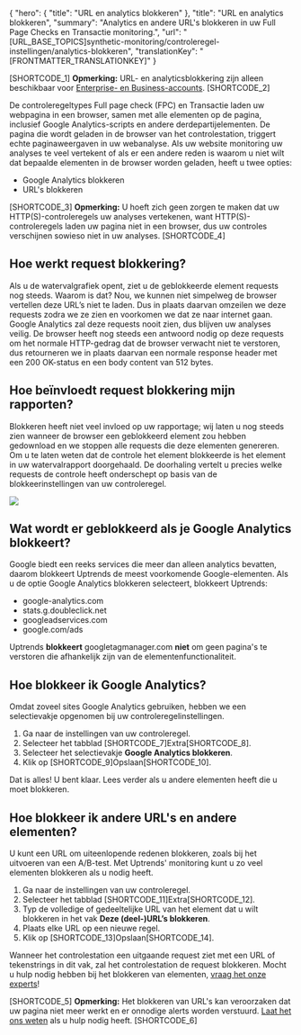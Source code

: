 {
  "hero": {
    "title": "URL en analytics blokkeren"
  },
  "title": "URL en analytics blokkeren",
  "summary": "Analytics en andere URL's blokkeren in uw Full Page Checks en Transactie monitoring.",
  "url": "[URL_BASE_TOPICS]synthetic-monitoring/controleregel-instellingen/analytics-blokkeren",
  "translationKey": "[FRONTMATTER_TRANSLATIONKEY]"
}

[SHORTCODE_1]
**Opmerking:** URL- en analyticsblokkering zijn alleen beschikbaar voor [Enterprise- en Business-accounts]([LINK_URL_1]).
[SHORTCODE_2]

De controleregeltypes Full page check (FPC) en Transactie laden uw webpagina in een browser, samen met alle elementen op de pagina, inclusief Google Analytics-scripts en andere derdepartijelementen. De pagina die wordt geladen in de browser van het controlestation, triggert echte paginaweergaven in uw webanalyse. Als uw website monitoring uw analyses te veel vertekent of als er een andere reden is waarom u niet wilt dat bepaalde elementen in de browser worden geladen, heeft u twee opties:

-   Google Analytics blokkeren
-   URL's blokkeren

[SHORTCODE_3]
**Opmerking:** U hoeft zich geen zorgen te maken dat uw HTTP(S)-controleregels uw analyses vertekenen, want HTTP(S)-controleregels laden uw pagina niet in een browser, dus uw controles verschijnen sowieso niet in uw analyses.
[SHORTCODE_4]

## Hoe werkt request blokkering?

Als u de watervalgrafiek opent, ziet u de geblokkeerde element requests nog steeds. Waarom is dat? Nou, we kunnen niet simpelweg de browser vertellen deze URL’s niet te laden. Dus in plaats daarvan omzeilen we deze requests zodra we ze zien en voorkomen we dat ze naar internet gaan. Google Analytics zal deze requests nooit zien, dus blijven uw analyses veilig. De browser heeft nog steeds een antwoord nodig op deze requests om het normale HTTP-gedrag dat de browser verwacht niet te verstoren, dus retourneren we in plaats daarvan een normale response header met een 200 OK-status en een body content van 512 bytes.

## Hoe beïnvloedt request blokkering mijn rapporten?

Blokkeren heeft niet veel invloed op uw rapportage; wij laten u nog steeds zien wanneer de browser een geblokkeerd element zou hebben gedownload en we stoppen alle requests die deze elementen genereren. Om u te laten weten dat de controle het element blokkeerde is het element in uw watervalrapport doorgehaald. De doorhaling vertelt u precies welke requests de controle heeft onderschept op basis van de blokkeerinstellingen van uw controleregel.

![]([LINK_URL_2])

## Wat wordt er geblokkeerd als je Google Analytics blokkeert?

Google biedt een reeks services die meer dan alleen analytics bevatten, daarom blokkeert Uptrends de meest voorkomende Google-elementen. Als u de optie Google Analytics blokkeren selecteert, blokkeert Uptrends:

-   google-analytics.com
-   stats.g.doubleclick.net
-   googleadservices.com
-   google.com/ads

Uptrends **blokkeert** googletagmanager.com **niet** om geen pagina's te verstoren die afhankelijk zijn van de elementenfunctionaliteit.

## Hoe blokkeer ik Google Analytics?

Omdat zoveel sites Google Analytics gebruiken, hebben we een selectievakje opgenomen bij uw controleregelinstellingen.

1.  Ga naar de instellingen van uw controleregel.
2.  Selecteer het tabblad [SHORTCODE_7]Extra[SHORTCODE_8].
3.  Selecteer het selectievakje **Google Analytics blokkeren**.
4.  Klik op [SHORTCODE_9]Opslaan[SHORTCODE_10].

Dat is alles! U bent klaar. Lees verder als u andere elementen heeft die u moet blokkeren.

## Hoe blokkeer ik andere URL's en andere elementen?

U kunt een URL om uiteenlopende redenen blokkeren, zoals bij het uitvoeren van een A/B-test. Met Uptrends' monitoring kunt u zo veel elementen blokkeren als u nodig heeft.

1.  Ga naar de instellingen van uw controleregel.
2.  Selecteer het tabblad [SHORTCODE_11]Extra[SHORTCODE_12].
3.  Typ de volledige of gedeeltelijke URL van het element dat u wilt blokkeren in het vak **Deze (deel-)URL’s blokkeren**.
4.  Plaats elke URL op een nieuwe regel.
5.  Klik op [SHORTCODE_13]Opslaan[SHORTCODE_14].

Wanneer het controlestation een uitgaande request ziet met een URL of tekenstrings in dit vak, zal het controlestation de request blokkeren. Mocht u hulp nodig hebben bij het blokkeren van elementen, [vraag het onze experts]([LINK_URL_3])!

[SHORTCODE_5]
**Opmerking:** Het blokkeren van URL's kan veroorzaken dat uw pagina niet meer werkt en er onnodige alerts worden verstuurd. [Laat het ons weten]([LINK_URL_4]) als u hulp nodig heeft.
[SHORTCODE_6]

